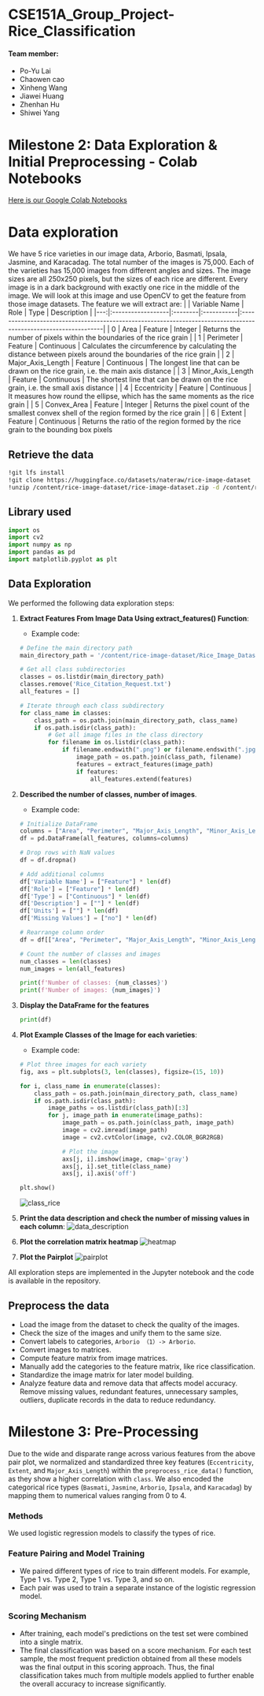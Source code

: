 # CSE151A_Group_Project-Rice_Classification

#### Team member:
* Po-Yu Lai
* Chaowen cao
* Xinheng Wang
* Jiawei Huang
* Zhenhan Hu
* Shiwei Yang

# Milestone 2: Data Exploration & Initial Preprocessing - Colab Notebooks
[Here is our Google Colab Notebooks](https://colab.research.google.com/drive/1bM3yfj60lDQ3N6NRP37qrv_-08Auf9Cd?usp=sharing)

# Data exploration

We have 5 rice varieties in our image data, Arborio, Basmati, Ipsala, Jasmine, and Karacadag. The total number of the images is 75,000. Each of the varieties has 15,000 images from different angles and sizes. The image sizes are all 250x250 pixels, but the sizes of each rice are different. Every image is in a dark background with exactly one rice in the middle of the image. We will look at this image and use OpenCV to get the feature from those image datasets. The feature we will extract are:
|    | Variable Name     | Role    | Type       | Description                                                                                                     |
|---:|:------------------|:--------|:-----------|:----------------------------------------------------------------------------------------------------------------|
|  0 | Area              | Feature | Integer    | Returns the number of pixels within the boundaries of the rice grain                                            |
|  1 | Perimeter         | Feature | Continuous | Calculates the circumference by calculating the distance between pixels around the boundaries of the rice grain |
|  2 | Major_Axis_Length | Feature | Continuous | The longest line that can be drawn on the rice grain, i.e. the main axis distance                               |
|  3 | Minor_Axis_Length | Feature | Continuous | The shortest line that can be drawn on the rice grain, i.e. the small axis distance                             |
|  4 | Eccentricity      | Feature | Continuous | It measures how round the ellipse, which has the same moments as the rice grain                                 |
|  5 | Convex_Area       | Feature | Integer    | Returns the pixel count of the smallest convex shell of the region formed by the rice grain                     |
|  6 | Extent            | Feature | Continuous | Returns the ratio of the region formed by the rice grain to the bounding box pixels   

## Retrieve the data

```bash
!git lfs install
!git clone https://huggingface.co/datasets/nateraw/rice-image-dataset
!unzip /content/rice-image-dataset/rice-image-dataset.zip -d /content/rice-image-dataset/
```

## Library used

```python
import os
import cv2
import numpy as np
import pandas as pd
import matplotlib.pyplot as plt
```

## Data Exploration

We performed the following data exploration steps:

1. **Extract Features From Image Data Using extract_features() Function**:
   - Example code:
    ```python
    # Define the main directory path
    main_directory_path = '/content/rice-image-dataset/Rice_Image_Dataset'

    # Get all class subdirectories
    classes = os.listdir(main_directory_path)
    classes.remove('Rice_Citation_Request.txt')
    all_features = []

    # Iterate through each class subdirectory
    for class_name in classes:
        class_path = os.path.join(main_directory_path, class_name)
        if os.path.isdir(class_path):
            # Get all image files in the class directory
            for filename in os.listdir(class_path):
                if filename.endswith(".png") or filename.endswith(".jpg"):
                    image_path = os.path.join(class_path, filename)
                    features = extract_features(image_path)
                    if features:
                        all_features.extend(features)
    ```

2. **Described the number of classes, number of images**.
    - Example code:
    ```python
    # Initialize DataFrame
    columns = ["Area", "Perimeter", "Major_Axis_Length", "Minor_Axis_Length", "Eccentricity", "Convex_Area", "Extent"]
    df = pd.DataFrame(all_features, columns=columns)

    # Drop rows with NaN values
    df = df.dropna()

    # Add additional columns
    df['Variable Name'] = ["Feature"] * len(df)
    df['Role'] = ["Feature"] * len(df)
    df['Type'] = ["Continuous"] * len(df)
    df['Description'] = [""] * len(df)
    df['Units'] = [""] * len(df)
    df['Missing Values'] = ["no"] * len(df)

    # Rearrange column order
    df = df[["Area", "Perimeter", "Major_Axis_Length", "Minor_Axis_Length", "Eccentricity", "Convex_Area", "Extent"]]

    # Count the number of classes and images
    num_classes = len(classes)
    num_images = len(all_features)

    print(f'Number of classes: {num_classes}')
    print(f'Number of images: {num_images}')
    ```

3. **Display the DataFrame for the features**
   ```python
   print(df)
   ```

4. **Plot Example Classes of the Image for each varieties**:
   - Example code:

    ```python
    # Plot three images for each variety
    fig, axs = plt.subplots(3, len(classes), figsize=(15, 10))

    for i, class_name in enumerate(classes):
        class_path = os.path.join(main_directory_path, class_name)
        if os.path.isdir(class_path):
            image_paths = os.listdir(class_path)[:3]
            for j, image_path in enumerate(image_paths):
                image_path = os.path.join(class_path, image_path)
                image = cv2.imread(image_path)
                image = cv2.cvtColor(image, cv2.COLOR_BGR2RGB)

                # Plot the image
                axs[j, i].imshow(image, cmap='gray')
                axs[j, i].set_title(class_name)
                axs[j, i].axis('off')

    plt.show()
    ```
    ![class_rice](https://github.com/Astraeven0502/CSE151A_Group_Project-Rice_Classification/blob/main/data_picture/class_rice_display_three.png)

5. **Print the data description and check the number of missing values in each column**:
![data_description](https://raw.githubusercontent.com/Astraeven0502/CSE151A_Group_Project-Rice_Classification/main/data_picture/Data_description.png)

6. **Plot the correlation matrix heatmap**
![heatmap](https://raw.githubusercontent.com/Astraeven0502/CSE151A_Group_Project-Rice_Classification/main/data_picture/heatmap.png)

7. **Plot the Pairplot**
![pairplot](https://raw.githubusercontent.com/Astraeven0502/CSE151A_Group_Project-Rice_Classification/main/data_picture/pair_poly_corrected.png)


All exploration steps are implemented in the Jupyter notebook and the code is available in the repository.

## Preprocess the data
* Load the image from the dataset to check the quality of the images.
* Check the size of the images and unify them to the same size.
* Convert labels to categories, `Arborio （1）-> Arborio`.
* Convert images to matrices.
* Compute feature matrix from image matrices.
* Manually add the categories to the feature matrix, like rice classification.
* Standardize the image matrix for later model building.
* Analyze feature data and remove data that affects model accuracy. Remove missing values, redundant features, unnecessary samples, outliers, duplicate records in the data to reduce redundancy.

# Milestone 3: Pre-Processing
Due to the wide and disparate range across various features from the above pair plot, we normalized and standardized three key features (`Eccentricity`, `Extent`, and `Major_Axis_Length`) within the `preprocess_rice_data()` function, as they show a higher correlation with `class`. We also encoded the categorical rice types (`Basmati`, `Jasmine`, `Arborio`, `Ipsala`, and `Karacadag`) by mapping them to numerical values ranging from 0 to 4.

### Methods
We used logistic regression models to classify the types of rice.

### Feature Pairing and Model Training
- We paired different types of rice to train different models. For example, Type 1 vs. Type 2, Type 1 vs. Type 3, and so on.
- Each pair was used to train a separate instance of the logistic regression model.

### Scoring Mechanism
- After training, each model's predictions on the test set were combined into a single matrix.
- The final classification was based on a score mechanism. For each test sample, the most frequent prediction obtained from all these models was the final output in this scoring approach. Thus, the final classification takes much from multiple models applied to further enable the overall accuracy to increase significantly.
